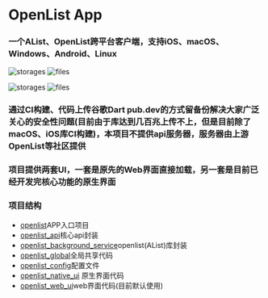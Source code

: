 # OpenList App
### 一个AList、OpenList跨平台客户端，支持iOS、macOS、Windows、Android、Linux

![storages](assets/images/macos/storages.png) ![files](assets/images/macos/files.png)

![storages](assets/images/ios/storages.png) ![files](assets/images/ios/files.png)

### 通过CI构建、代码上传谷歌Dart pub.dev的方式留备份解决大家广泛关心的安全性问题(目前由于库达到几百兆上传不上，但是目前除了macOS、iOS库CI构建)，本项目不提供api服务器，服务器由上游OpenList等社区提供
### 项目提供两套UI，一套是原先的Web界面直接加载，另一套是目前已经开发完核心功能的原生界面
### 项目结构
 * [openlist](/lib/main.dart)APP入口项目
 * [openlist_api](/openlist_api)核心api封装
 * [openlist_background_service](/openlist_background_service)openlist(AList)库封装
 * [openlist_global](/openlist_global)全局共享代码
 * [openlist_config](/openlist_config)配置文件
 * [openlist_native_ui](/openlist_native_ui) 原生界面代码
 * [openlist_web_ui](/openlist_web_ui)web界面代码(目前默认使用)
